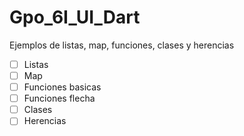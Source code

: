 # Gpo_6I_UI_Dart
Ejemplos de listas, map, funciones, clases y herencias 
- [ ] Listas
- [ ] Map
- [ ] Funciones basicas
- [ ] Funciones flecha
- [ ] Clases 
- [ ] Herencias
